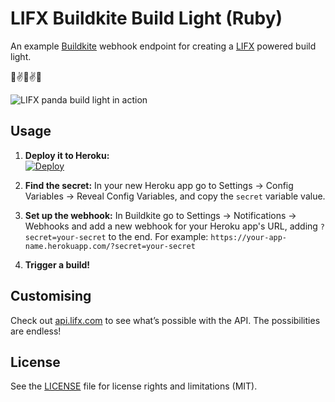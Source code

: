 # LIFX Buildkite Build Light (Ruby)

An example [Buildkite](https://buildkite.com/) webhook endpoint for creating a [LIFX](https://lifx.com/) powered build light.

:tada::v::panda_face::v::tada:

![LIFX panda build light in action](http://i.imgur.com/FrBTgnf.gif)

## Usage

1. **Deploy it to Heroku:** <br>[![Deploy](https://www.herokucdn.com/deploy/button.svg)](https://heroku.com/deploy)

2. **Find the secret:** In your new Heroku app go to Settings → Config Variables → Reveal Config Variables, and copy the `secret` variable value.

3. **Set up the webhook:** In Buildkite go to Settings → Notifications → Webhooks and add a new webhook for your Heroku app's URL, adding `?secret=your-secret` to the end. For example: `https://your-app-name.herokuapp.com/?secret=your-secret`

4. **Trigger a build!**

## Customising

Check out [api.lifx.com](https://api.lifx.com/) to see what’s possible with the API. The possibilities are endless!

## License

See the [LICENSE](LICENSE.md) file for license rights and limitations (MIT).
